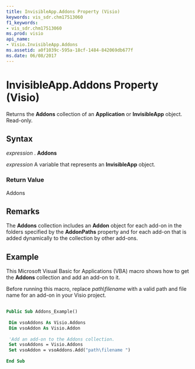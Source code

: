 ```yaml
---
title: InvisibleApp.Addons Property (Visio)
keywords: vis_sdr.chm17513060
f1_keywords:
- vis_sdr.chm17513060
ms.prod: visio
api_name:
- Visio.InvisibleApp.Addons
ms.assetid: a0f1039c-595a-18cf-1484-842069db677f
ms.date: 06/08/2017
---
```



# InvisibleApp.Addons Property (Visio)

Returns the **Addons** collection of an **Application** or **InvisibleApp** object. Read-only.


## Syntax

 _expression_ . **Addons**

 _expression_ A variable that represents an **InvisibleApp** object.


### Return Value

Addons


## Remarks

The **Addons** collection includes an **Addon** object for each add-on in the folders specified by the **AddonPaths** property and for each add-on that is added dynamically to the collection by other add-ons.


## Example

This Microsoft Visual Basic for Applications (VBA) macro shows how to get the **Addons** collection and add an add-on to it.

Before running this macro, replace  _path\filename_ with a valid path and file name for an add-on in your Visio project.




```vb
 
Public Sub Addons_Example() 
 
 Dim vsoAddons As Visio.Addons 
 Dim vsoAddon As Visio.Addon 
 
 'Add an add-on to the Addons collection. 
 Set vsoAddons = Visio.Addons 
 Set vsoAddon = vsoAddons.Add("path\filename ") 
 
End Sub
```


